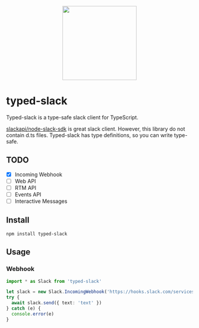 <p align="center">
    <img src="https://raw.githubusercontent.com/starhoshi/typed-slack/master/docs/logo.png" width='200px' />
</p>

# typed-slack

Typed-slack is a type-safe slack client for TypeScript.

[slackapi/node\-slack\-sdk](https://github.com/slackapi/node-slack-sdk) is great slack client. However, this library do not contain d.ts files. Typed-slack has type definitions, so you can write type-safe.

## TODO

* [x] Incoming Webhook
* [ ] Web API
* [ ] RTM API
* [ ] Events API
* [ ] Interactive Messages

## Install

```
npm install typed-slack
```

## Usage

### Webhook

```ts
import * as Slack from 'typed-slack'

let slack = new Slack.IncomingWebhook('https://hooks.slack.com/services/.......')
try {
  await slack.send({ text: 'text' })
} catch (e) {
  console.error(e)
}
```
